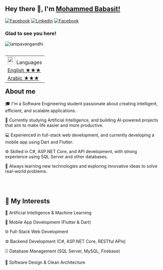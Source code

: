 ## Hey there 👋, I'm [Mohammed Babasit!](https://github.com/iampavangandhi/)
<a href="https://www.facebook.com/mohamedelkashef15/"><img
    src="https://img.shields.io/badge/-Facebook-3b5998?style=flat&logo=facebook&logoColor=white" alt="Facebook"></a>
<a href="https://www.linkedin.com/in/mohammed-babasit/"><img
    src="https://img.shields.io/badge/-Linkedin-0072b1?style=flat&logo=linkedin&logoColor=white" alt="Linkedin"></a>
<a href="https://www.instagram.com/mb.w40/"><img
    src="https://img.shields.io/badge/-Instagram-d62976?style=flat&logo=instagram&logoColor=white"
    alt="Facebook"></a>
<h3>Glad to see you here!</h1>
<p align="left"> <img src="https://komarev.com/ghpvc/?username=iampavangandhi&label=Profile%20views&color=0e75b6&style=flat" alt="iampavangandhi" /> </p>
<table align="right">
    <tr><td><img src="https://github.com/milaan9/milaan9/blob/main/3898082.svg" width="25"> Languages</a></td></tr>
    <tr><td><a href="README.md"> English ★★★</a></td></tr>
    <tr><td><a href="README_pt.md"> Arabic ★★★</a></td></tr>

</table>
<h2>About me</h2>
<p>🎓 I'm a Software Engineering student passionate about creating intelligent, efficient, and scalable applications.</p>
<p>🤖 Currently studying Artificial Intelligence, and building AI-powered projects that aim to make life easier and more productive.</p>
<p>💻 Experienced in full-stack web development, and currently developing a mobile app using Dart and Flutter.</p>
<p>⚙️ Skilled in C#, ASP.NET Core, and API development, with strong experience using SQL Server and other databases.</p>
<p>🚀 Always learning new technologies and exploring innovative ideas to solve real-world problems.</p>

<br>
<br>
<h2>🧠 My Interests</h2>

🤖 Artificial Intelligence & Machine Learning

📱 Mobile App Development (Flutter & Dart)

🌐 Full-Stack Web Development

⚙️ Backend Development (C#, ASP.NET Core, RESTful APIs)

🗄️ Database Management (SQL Server, MySQL, Firebase)

🧩 Software Design & Clean Architecture




